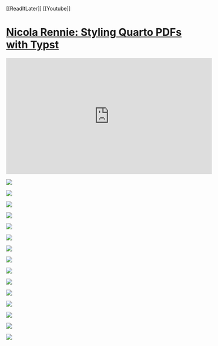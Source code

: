 [[ReadItLater]] [[Youtube]]

# [Nicola Rennie: Styling Quarto PDFs with Typst](https://www.youtube.com/watch?v=2DbuqYKOsrY)

<iframe width="560" height="315" src="https://www.youtube-nocookie.com/embed/2DbuqYKOsrY" title="YouTube video player" frameborder="0" allow="accelerometer; autoplay; clipboard-write; encrypted-media; gyroscope; picture-in-picture" allowfullscreen></iframe>

![](https://i.imgur.com/RVHbSdI.png)


![](https://i.imgur.com/H2oK4CK.png)


![](https://i.imgur.com/RZxeFag.png)

![](https://i.imgur.com/eWhB584.png)


![](https://i.imgur.com/82uarec.png)


![](https://i.imgur.com/vFPrHiy.png)


![](https://i.imgur.com/dDqA9Iy.png)


![](https://i.imgur.com/A47vUhD.png)


![](https://i.imgur.com/4Ka22sD.png)


![](https://i.imgur.com/Ku2u1Fk.png)


![](https://i.imgur.com/RyjPfkE.png)


![](https://i.imgur.com/bWq17aN.png)


![](https://i.imgur.com/HqfXlUg.png)


![](https://i.imgur.com/I8VyJ1a.png)


![](https://i.imgur.com/gaHMmhT.png)
